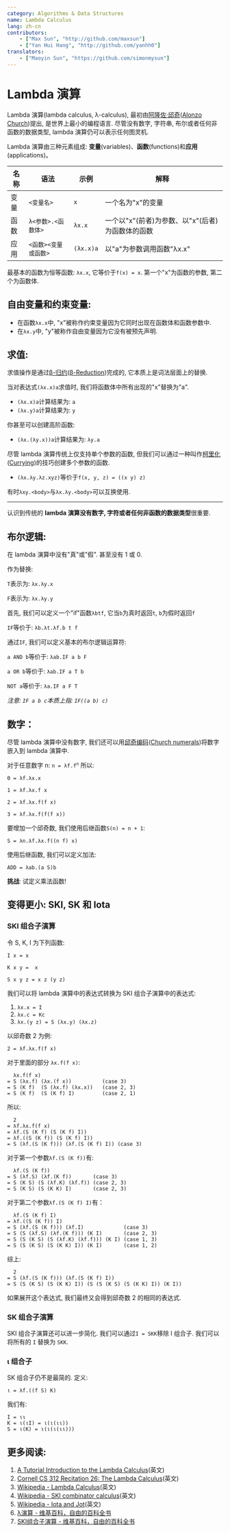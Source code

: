 ```yaml
---
category: Algorithms & Data Structures
name: Lambda Calculus
lang: zh-cn
contributors:
    - ["Max Sun", "http://github.com/maxsun"]
    - ["Yan Hui Hang", "http://github.com/yanhh0"]
translators:
    - ["Maoyin Sun", "https://github.com/simonmysun"]
---
```


# Lambda 演算

Lambda 演算(lambda calculus, λ-calculus),
最初由[阿隆佐·邱奇][]([Alonzo Church][])提出,
是世界上最小的编程语言.
尽管没有数字, 字符串, 布尔或者任何非函数的数据类型,
lambda 演算仍可以表示任何图灵机.

[阿隆佐·邱奇]: https://zh.wikipedia.org/wiki/%E9%98%BF%E9%9A%86%E4%BD%90%C2%B7%E9%82%B1%E5%A5%87
[Alonzo Church]: https://en.wikipedia.org/wiki/Alonzo_Church

Lambda 演算由三种元素组成: **变量**(variables)、**函数**(functions)和**应用**(applications)。

| 名称 | 语法                 | 示例      | 解释                                             |
|------|----------------------|-----------|--------------------------------------------------|
| 变量 | `<变量名>`           | `x`       | 一个名为"x"的变量                                |
| 函数 | `λ<参数>.<函数体>`   | `λx.x`    | 一个以"x"(前者)为参数、以"x"(后者)为函数体的函数 |
| 应用 | `<函数><变量或函数>` | `(λx.x)a` | 以"a"为参数调用函数"λx.x"                        |

最基本的函数为恒等函数: `λx.x`, 它等价于`f(x) = x`.
第一个"x"为函数的参数, 第二个为函数体.

## 自由变量和约束变量:

- 在函数`λx.x`中, "x"被称作约束变量因为它同时出现在函数体和函数参数中.
- 在`λx.y`中, "y"被称作自由变量因为它没有被预先声明.

## 求值:

求值操作是通过[β-归约][]([β-Reduction][])完成的,
它本质上是词法层面上的替换.

[β-归约]: https://zh.wikipedia.org/wiki/%CE%9B%E6%BC%94%E7%AE%97#'%22%60UNIQ--postMath-0000006F-QINU%60%22'-%E6%AD%B8%E7%B4%84
[β-Reduction]: https://en.wikipedia.org/wiki/Lambda_calculus#Beta_reduction

当对表达式`(λx.x)a`求值时, 我们将函数体中所有出现的"x"替换为"a".

- `(λx.x)a`计算结果为: `a`
- `(λx.y)a`计算结果为: `y`

你甚至可以创建高阶函数:

- `(λx.(λy.x))a`计算结果为: `λy.a`

尽管 lambda 演算传统上仅支持单个参数的函数,
但我们可以通过一种叫作[柯里化][]([Currying][])的技巧创建多个参数的函数.

[柯里化]: https://zh.wikipedia.org/wiki/%E6%9F%AF%E9%87%8C%E5%8C%96
[Currying]: https://en.wikipedia.org/wiki/Currying

- `(λx.λy.λz.xyz)`等价于`f(x, y, z) = ((x y) z)`

有时`λxy.<body>`与`λx.λy.<body>`可以互换使用.

----

认识到传统的 **lambda 演算没有数字, 字符或者任何非函数的数据类型**很重要.

## 布尔逻辑:

在 lambda 演算中没有"真"或"假". 甚至没有 1 或 0.

作为替换:

`T`表示为: `λx.λy.x`

`F`表示为: `λx.λy.y`

首先, 我们可以定义一个"if"函数`λbtf`, 它当`b`为真时返回`t`,
`b`为假时返回`f`

`IF`等价于: `λb.λt.λf.b t f`

通过`IF`, 我们可以定义基本的布尔逻辑运算符:

`a AND b`等价于: `λab.IF a b F`

`a OR b`等价于: `λab.IF a T b`

`NOT a`等价于: `λa.IF a F T`

*注意: `IF a b c`本质上指: `IF((a b) c)`*

## 数字：

尽管 lambda 演算中没有数字,
我们还可以用[邱奇编码][]([Church numerals][])将数字嵌入到 lambda 演算中.

[邱奇编码]: https://zh.wikipedia.org/wiki/%E9%82%B1%E5%A5%87%E7%BC%96%E7%A0%81
[Church numerals]: https://en.wikipedia.org/wiki/Church_encoding

对于任意数字 n: <code>n = λf.f<sup>n</sup></code> 所以:

`0 = λf.λx.x`

`1 = λf.λx.f x`

`2 = λf.λx.f(f x)`

`3 = λf.λx.f(f(f x))`

要增加一个邱奇数, 我们使用后继函数`S(n) = n + 1`:

`S = λn.λf.λx.f((n f) x)`

使用后继函数, 我们可以定义加法:

`ADD = λab.(a S)b`

**挑战**: 试定义乘法函数!

## 变得更小: SKI, SK 和 Iota

### SKI 组合子演算

令 S, K, I 为下列函数:

`I x = x`

`K x y =  x`

`S x y z = x z (y z)`

我们可以将 lambda 演算中的表达式转换为 SKI 组合子演算中的表达式:

1. `λx.x = I`
2. `λx.c = Kc`
3. `λx.(y z) = S (λx.y) (λx.z)`

以邱奇数 2 为例:

`2 = λf.λx.f(f x)`

对于里面的部分 `λx.f(f x)`:

```
  λx.f(f x)
= S (λx.f) (λx.(f x))          (case 3)
= S (K f)  (S (λx.f) (λx.x))   (case 2, 3)
= S (K f)  (S (K f) I)         (case 2, 1)
```

所以:

```
  2
= λf.λx.f(f x)
= λf.(S (K f) (S (K f) I))
= λf.((S (K f)) (S (K f) I))
= S (λf.(S (K f))) (λf.(S (K f) I)) (case 3)
```

对于第一个参数`λf.(S (K f))`有:

```
  λf.(S (K f))
= S (λf.S) (λf.(K f))       (case 3)
= S (K S) (S (λf.K) (λf.f)) (case 2, 3)
= S (K S) (S (K K) I)       (case 2, 3)
```

对于第二个参数`λf.(S (K f) I)`有：

```
  λf.(S (K f) I)
= λf.((S (K f)) I)
= S (λf.(S (K f))) (λf.I)             (case 3)
= S (S (λf.S) (λf.(K f))) (K I)       (case 2, 3)
= S (S (K S) (S (λf.K) (λf.f))) (K I) (case 1, 3)
= S (S (K S) (S (K K) I)) (K I)       (case 1, 2)
```

综上:

```
  2
= S (λf.(S (K f))) (λf.(S (K f) I))
= S (S (K S) (S (K K) I)) (S (S (K S) (S (K K) I)) (K I))
```

如果展开这个表达式, 我们最终又会得到邱奇数 2 的相同的表达式.

### SK 组合子演算

SKI 组合子演算还可以进一步简化. 我们可以通过`I = SKK`移除 I 组合子.
我们可以将所有的 `I` 替换为 `SKK`.

### ι 组合子

SK 组合子仍不是最简的. 定义:

```
ι = λf.((f S) K)
```

我们有:

```
I = ιι
K = ι(ιI) = ι(ι(ιι))
S = ι(K) = ι(ι(ι(ιι)))
```

## 更多阅读:

1. [A Tutorial Introduction to the Lambda Calculus](http://www.inf.fu-berlin.de/lehre/WS03/alpi/lambda.pdf)(英文)
2. [Cornell CS 312 Recitation 26: The Lambda Calculus](https://courses.cs.cornell.edu/cs312/2008sp/recitations/rec26.html)(英文)
3. [Wikipedia - Lambda Calculus](https://en.wikipedia.org/wiki/Lambda_calculus)(英文)
4. [Wikipedia - SKI combinator calculus](https://en.wikipedia.org/wiki/SKI_combinator_calculus)(英文)
5. [Wikipedia - Iota and Jot](https://en.wikipedia.org/wiki/Iota_and_Jot)(英文)
6. [λ演算 - 维基百科，自由的百科全书](https://zh.wikipedia.org/wiki/SKI%E7%BB%84%E5%90%88%E5%AD%90%E6%BC%94%E7%AE%97)
7. [SKI组合子演算 - 维基百科，自由的百科全书](https://zh.wikipedia.org/wiki/SKI%E7%BB%84%E5%90%88%E5%AD%90%E6%BC%94%E7%AE%97)
